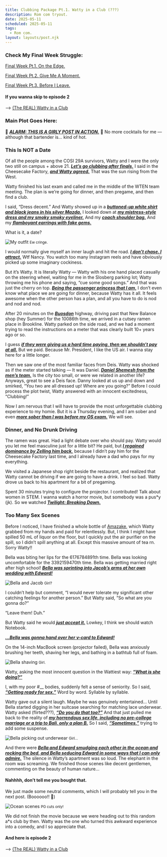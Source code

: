 ```yaml
---
title: Clubbing Package Pt.1. Watty in a Club (???)
description: Rom com tryout.
date: 2025-05-11
scheduled: 2025-05-11
tags:
  - Rom com.
layout: layouts/post.njk
---
```


<h3>Check My Final Week Struggle:</h3>
<a href="{{ '/posts/spring2025finalweekpt1/' | url }}">Final Week Pt.1. On the Edge.</a>

<a href="{{ '/posts/spring2025finalweekpt2/' | url }}">Final Week Pt.2. Give Me A Moment.</a>

<a href="{{ '/posts/spring2025finalweekpt3/' | url }}">Final Week Pt.3. Before I Leave.</a>

<h4>If you wanna skip to episode 2</h4> —> <a href="{{ '/posts/clubbingpackagept2/' | url }}">(The REAL) Watty in a Club</a>

<h3>Main Plot Goes Here:</h3>

🚨 ***<u>ALARM: THIS IS A GIRLY POST IN ACTION.***</u> 🚨
No more cocktails for me — although that bartender is… kind of hot.

<h3>This Is NOT a Date</h3>

Of all the people among the COSI 29A survivors, Watty and I were the only two still on campus + above 21. ***<u>Let’s go clubbing after finals,***</u> I said in the Cheesecake Factory, ***<u>and Watty agreed.***</u> That was the sun rising from the West.

Watty finished his last exam and called me in the middle of the WTEN team meeting. The plan is we’re going for dinner, and then pregame, and then find a club.

I said, “Dress decent.” And Watty showed up in a  ***<u>buttoned-up white shirt and black jeans in his silver Mazda.***</u> I looked down at  ***<u>my mistress-style dress and my smoky smoky eyeliner.***</u> And my ***<u>coach shoulder bag.***</u> And my ***<u>flamboyant earrings with fake gems.***</u> 

What is it, a date?

![My outfit](/img/blog2.0/me-outfit.jpg)
<small>Ew cringe.</small>

I would normally give myself an inner laugh and hit the road. ***<u>I don’t chase. I attract.***</u> Wtf Nancy. You watch too many Instagram reels and have obviously picked up some imaginary cockiness. 

But it’s Watty. It is literally Watty — Watty with his one hand placed casually on the steering wheel, waiting for me in the Slosberg parking lot; Watty throwing me his phone and saying, “cue some good songs.” And that was just the cherry on top. ***<u>Being the passenger princess that I am,***</u> I don’t even know what place we are going for dinner, because Watty has it all. It feels awesome when the other person has a plan, and all you have to do is nod and nod and nod. 

After 20 minutes on the ***<u>Buosdon***</u> highway, driving past that New Balance shop (hey Summer) for the 10086th time, we arrived in a cutsey ramen place in Brookline. Watty parked on the side road, and we had a moment trying to read the instructions on a meter that was clearly built 10+ years ago or so. 

I guess ***<u>if they were giving us a hard time paying, then we shouldn’t pay at all.***</u> But we paid. Because Mr. President, I like the US air. I wanna stay here for a little longer.

Then we saw one of the most familiar faces from Deis. Watty was shocked as if the meter started talking — It was Daniel. ***<u>Daniel Shemesh from the men’s team.***</u> Is the city too small, or were we related in another life? Anyways, great to see a Deis face. Danny looked at us up and down and smirked, “You two are all dressed up! Where are you going?” Before I could process the plot twist, Watty answered with an innocent excitedness, “Clubbing!”

Now I am nervous that I will have to provide the most unforgettable clubbing experience to my homie. But it is a Thursday evening, and I am sober and even ***<u>more sober than I was before my OS exam.***</u> We will see.

<h3>Dinner, and No Drunk Driving</h3>

The ramen was great. Had a light debate over who should pay. Watty would you let me feel masculine just for a little bit? He paid, but ***<u>I regained dominance by Zelling him back,***</u> because I didn’t pay him for the Cheesecake Factory last time, and I already have a dad who pays for my everything.

We visited a Japanese shop right beside the restaurant, and realized that Watty cannot be driving if we are going to have a drink. I feel so bad. Watty drove us back to his apartment for a bit of pregaming.

Spent 30 minutes trying to configure the projector. I contributed! Talk about women in STEM. I wanna watch a horror movie, but somebody was a pus*y (jk). So we watched ***<u>Twilight: Breaking Dawn.***</u>

<h3>Too Many Sex Scenes</h3>

Before I noticed, I have finished a whole bottle of <a href="https://en.wikipedia.org/wiki/Amazake#:~:text=Amazake%20(甘酒%2C%20%5Bamazake%5D,mentioned%20in%20the%20Nihon%20Shoki.">Amazake</a>, which Watty grabbed from my hands and paid for relentlessly. But, I think I might have spilled 50 mL of liquor on the floor, but I quickly put the air purifier on the spill, so I didn’t spill anything at all. Except this massive amount of tea rn. Sorry Watty!!

Bella was biting her lips for the 6176784891th time. Bella was looking uncomfortable for the 3392159470th time. Bella was getting married right after high school! ***<u>Bella was sprinting into Jacob’s arms at her own wedding with Edward!***</u>

![Bella and Jacob](/img/blog2.0/bella-and-jacob.png)
<small>Girl?</small>

I couldn’t help but comment, “I would never tolerate my significant other catching feelings for another person.” But Watty said, “So what are you gonna do?” 

“Leave them! Duh.” 

But Watty said he would ***<u>just accept it.***</u> Lowkey, I think we should watch Notebook.

 ***<u>…Bella was gonna hand over her v-card to Edward!***</u>

On the 14-inch MacBook screen (projector failed), Bella was anxiously brushing her teeth, shaving her legs, and bathing in a bathtub full of foam. 

![Bella shaving](/img/blog2.0/bella-shave.png)
<small>Girl.</small>

Watty, asking the most innocent question in the Wattiest way: ***<u>“What is she doing?”***</u>

I, with my poor #__ bodies, suddenly felt a sense of seniority. So I said, ***<u>“Getting ready for sex.”***</u> Word by word. Syllable by syllable. 

Watty gave out a silent laugh. Maybe he was genuinely entertained… Until Bella started digging in her suitcase searching for matching lace underwear. Watty asked (flirted???),  ***<u>“Do you do that too?”***</u> And that just pulled me back to the reality of ***<u>my horrendous sex life, including no pre-college marriage or a trip to Bali, only a plan B.***</u> So I said, ***<u>“Sometimes,”***</u> trying to add some suspense.

![Bella picking out underwear](/img/blog2.0/bella-lace.png)
<small>Girl...</small>

And there were ***<u>Bella and Edward smudging each other in the ocean and rocking the bed, and Bella seducing Edward in some ways that I can only admire.***</u> The silence in Watty’s apartment was so loud. The elephant in the room was screaming. We finished those scenes like decent gentlemen, commenting on the beauty of human nature… <h4>Nahhhh, don’t tell me you bought that.</h4> We just made some neutral comments, which I will probably tell you in the next post. (Boooooo!! 👻)

![Ocean scenes](/img/blog2.0/bella-ocean.png)
<small>PG cuts only!</small>

We did not finish the movie because we were heading out to this random a*s club by then. Watty was the one who turned this awkward experience into a comedy, and I so appreciate that. 

<h4>And here is episode 2</h4> —> <a href="{{ '/posts/clubbingpackagept2/' | url }}">(The REAL) Watty in a Club</a>